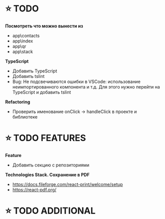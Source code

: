 # ⭐️ TODO

**Посмотреть что можно вынести из**
- app\contacts
- app\index
- app\qr
- app\stack

**TypeScript**
- Добавить TypeScript
- Добавить tslint
- Bug: Не подсвечиваются ошибки в VSCode: использование неимпортированного компонента и т.д. Для этого нужно перейти на TypeScript и добавить tslint

**Refactoring**
- Проверить именование onClick -> handleClick в проекте и библиотеке

# ⭐️ TODO FEATURES

**Feature**
- Добавить секцию с репозиториями

**Technologies Stack. Сохранение в PDF**
- https://docs.fileforge.com/react-print/welcome/setup
- https://react-pdf.org/

# ⭐️ TODO ADDITIONAL

